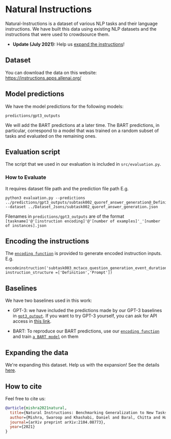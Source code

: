 # Natural Instructions 

Natural-Instructions is a dataset of various NLP tasks and their language instructions. 
We have built this data using existing NLP datasets and the instructions that were used to crowdsource them. 

- **Update (July 2021):** Help us [expand the instructions](https://github.com/allenai/natural-instructions-expansion)! 

## Dataset 
You can download the data on this website: https://instructions.apps.allenai.org/ 

## Model predictions 
We have the model predictions for the following models: 
```
predictions/gpt3_outputs
```

We will add the BART predictions at a later time. 
The BART predictions, in particular, correspond to a model that was trained on a random subset of tasks and evaluated on the remaining ones.

## Evaluation script 
The script that we used in our evaluation is included in `src/evaluation.py`. 

### How to Evaluate
It requires dataset file path and the prediction file path
E.g. 
```
python3 evaluation.py --predictions ../predictions/gpt3_outputs/subtask002_quoref_answer_generation@_Definition_Prompt@0_100.json --dataset ../Dataset_Jsons/subtask002_quoref_answer_generation.json
```
Filenames in `predictions/gpt3_outputs` are of the format `[taskname]'@'[instruction encoding]'@'[number of examples]'_'[number of instances].json` 

## Encoding the instructions 
The [`encoding function`](src/utils/encodeinstruction.py) is provided to generate encoded instruction inputs.
E.g.
```
encodeinstruction('subtask003_mctaco_question_generation_event_duration', instruction_structure =['Definition','Prompt'])
```
## Baselines 
We have two baselines used in this work:

- GPT-3: we have included the predictions made by our GPT-3 baselines in [`gpt3_output`](gpt3_output). 
If you want to try GPT-3 yourself, you can ask for API access in [this link](https://openai.com/blog/openai-api/). 

- BART: To reproduce our BART predictions, use our [`encoding function`](src/utils/encodeinstruction.py) and train [`a BART model`](https://github.com/huggingface/transformers/tree/master/examples/legacy/seq2seq) on them

## Expanding the data 
We're expanding this dataset. Help us with the expansion! See the details [here](https://github.com/allenai/natural-instructions-expansion).


## How to cite
Feel free to cite us: 
```bibtex
@article{mishra2021natural,
  title={Natural Instructions: Benchmarking Generalization to New Tasks from Natural Language Instructions},
  author={Mishra, Swaroop and Khashabi, Daniel and Baral, Chitta and Hajishirzi, Hannaneh},
  journal={arXiv preprint arXiv:2104.08773},
  year={2021}
}
```
